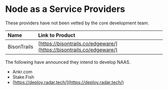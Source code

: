 # Node as a Service Providers

These providers have not been vetted by the core development team.

| Name | Link to Product |
| :--- | :--- |
| BisonTrails | [https://bisontrails.co/edgeware/](https://bisontrails.co/edgeware/) |

The following have announced they intend to develop NAAS.

* Ankr.com
* Stake.Fish
* [https://deploy.radar.tech/](https://deploy.radar.tech/)

